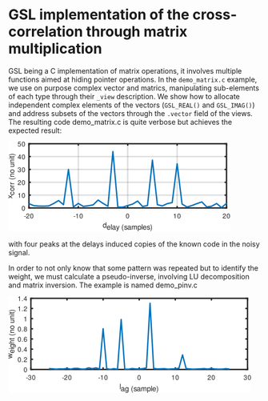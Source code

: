 # GSL implementation of the cross-correlation through matrix multiplication

GSL being a C implementation of matrix operations, it involves multiple
functions aimed at hiding pointer operations. In the ``demo_matrix.c``
example, we use on purpose complex vector and matrics, manipulating
sub-elements of each type through their ``_view`` description. We
show how to allocate independent complex elements of the vectors
(``GSL_REAL()`` and ``GSL_IMAG()``) and address subsets of the vectors
through the ``.vector`` field of the views. The resulting code demo_matrix.c
is quite verbose but achieves the expected result:

<img src="demo_xcorr.png">

with four peaks at the delays induced copies of the known code in the 
noisy signal.

In order to not only know that some pattern was repeated but to identify
the weight, we must calculate a pseudo-inverse, involving LU decomposition
and matrix inversion. The example is named demo_pinv.c

<img src="gsl_pinv.png">
